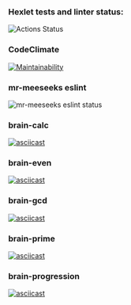 ### Hexlet tests and linter status:
![Actions Status](/workflows/hexlet-check/badge.svg)
### CodeClimate
[![Maintainability](https://api.codeclimate.com/v1/badges/0e6afa18df14c541cbdc/maintainability)](https://codeclimate.com/github/mr-meeseeks-code/frontend-project-lvl1/maintainability)
### mr-meeseeks eslint
![mr-meeseeks eslint status](https://github.com/mr-meeseeks-code/frontend-project-lvl1/workflows/mr-meeseeks-linter/badge.svg)
### brain-calc
[![asciicast](https://asciinema.org/a/qja4VuKp9QoJETl62PppRsYA9.svg)](https://asciinema.org/a/qja4VuKp9QoJETl62PppRsYA9)
### brain-even
[![asciicast](https://asciinema.org/a/iIrBGmO91xfcrZUEQl0NQo45w.svg)](https://asciinema.org/a/iIrBGmO91xfcrZUEQl0NQo45w)
### brain-gcd
[![asciicast](https://asciinema.org/a/lAJuqr8NtxmAqhyVLzksvl1P9.svg)](https://asciinema.org/a/lAJuqr8NtxmAqhyVLzksvl1P9)
### brain-prime
[![asciicast](https://asciinema.org/a/u1NeKj2NWYLajXsL0gcTV1IYi.svg)](https://asciinema.org/a/u1NeKj2NWYLajXsL0gcTV1IYi)
### brain-progression
[![asciicast](https://asciinema.org/a/oC9Tq7a2KYD85C6y5kIVValON.svg)](https://asciinema.org/a/oC9Tq7a2KYD85C6y5kIVValON)
